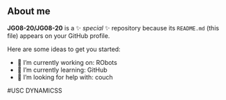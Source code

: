## About me


**JG08-20/JG08-20** is a ✨ _special_ ✨ repository because its `README.md` (this file) appears on your GitHub profile.

Here are some ideas to get you started:

- 🔭 I’m currently working on: RObots
- 🌱 I’m currently learning: GitHub
- 🤔 I’m looking for help with: couch

#USC DYNAMICSS
